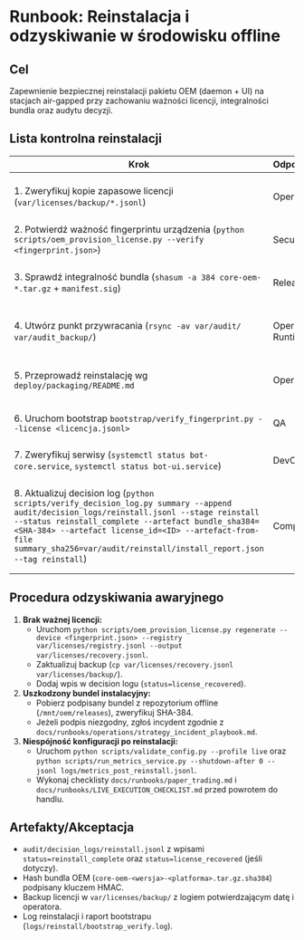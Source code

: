 # Runbook: Reinstalacja i odzyskiwanie w środowisku offline

## Cel
Zapewnienie bezpiecznej reinstalacji pakietu OEM (daemon + UI) na stacjach air-gapped przy zachowaniu ważności licencji, integralności bundla oraz audytu decyzji.

## Lista kontrolna reinstalacji
| Krok | Odpowiedzialny | Artefakty | Akceptacja |
| --- | --- | --- | --- |
| 1. Zweryfikuj kopie zapasowe licencji (`var/licenses/backup/*.jsonl`) | Operator OEM | Hash SHA-384, podpis HMAC | Backup aktualny, podpis poprawny |
| 2. Potwierdź ważność fingerprintu urządzenia (`python scripts/oem_provision_license.py --verify <fingerprint.json>`) | Security | Fingerprint, log weryfikacji | Fingerprint zgodny z rejestrem |
| 3. Sprawdź integralność bundla (`shasum -a 384 core-oem-*.tar.gz` + `manifest.sig`) | Release | `manifest.json`, `manifest.sig` | Zgodność sum SHA-384, podpis manifestu | 
| 4. Utwórz punkt przywracania (`rsync -av var/audit/ var/audit_backup/`) | Operator Runtime | Snapshot katalogu audit | Snapshot ukończony, log w decision logu |
| 5. Przeprowadź reinstalację wg `deploy/packaging/README.md` | Operator OEM | Log z instalatora, `install_report.json` | Instalacja zakończona, log bez błędów | 
| 6. Uruchom bootstrap `bootstrap/verify_fingerprint.py --license <licencja.jsonl>` | QA | Log z weryfikacji | Bootstrap PASS, licencja aktywna |
| 7. Zweryfikuj serwisy (`systemctl status bot-core.service`, `systemctl status bot-ui.service`) | DevOps | Logi systemowe, status usług | Status `active (running)` na obu usługach |
| 8. Aktualizuj decision log (`python scripts/verify_decision_log.py summary --append audit/decision_logs/reinstall.jsonl --stage reinstall --status reinstall_complete --artefact bundle_sha384=<SHA-384> --artefact license_id=<ID> --artefact-from-file summary_sha256=var/audit/reinstall/install_report.json --tag reinstall`) | Compliance | `audit/decision_logs/reinstall.jsonl`, `var/audit/reinstall/install_report.json` | Wpis podpisany HMAC, zawiera `bundle_sha384`, `license_id`, skrót raportu i tag `reinstall` |

## Procedura odzyskiwania awaryjnego
1. **Brak ważnej licencji:**
   - Uruchom `python scripts/oem_provision_license.py regenerate --device <fingerprint.json> --registry var/licenses/registry.jsonl --output var/licenses/recovery.jsonl`.
   - Zaktualizuj backup (`cp var/licenses/recovery.jsonl var/licenses/backup/`).
   - Dodaj wpis w decision logu (`status=license_recovered`).
2. **Uszkodzony bundel instalacyjny:**
   - Pobierz podpisany bundel z repozytorium offline (`/mnt/oem/releases`), zweryfikuj SHA-384.
   - Jeżeli podpis niezgodny, zgłoś incydent zgodnie z `docs/runbooks/operations/strategy_incident_playbook.md`.
3. **Niespójność konfiguracji po reinstalacji:**
   - Uruchom `python scripts/validate_config.py --profile live` oraz `python scripts/run_metrics_service.py --shutdown-after 0 --jsonl logs/metrics_post_reinstall.jsonl`.
   - Wykonaj checklisty `docs/runbooks/paper_trading.md` i `docs/runbooks/LIVE_EXECUTION_CHECKLIST.md` przed powrotem do handlu.

## Artefakty/Akceptacja
- `audit/decision_logs/reinstall.jsonl` z wpisami `status=reinstall_complete` oraz `status=license_recovered` (jeśli dotyczy).
- Hash bundla OEM (`core-oem-<wersja>-<platforma>.tar.gz.sha384`) podpisany kluczem HMAC.
- Backup licencji w `var/licenses/backup/` z logiem potwierdzającym datę i operatora.
- Log reinstalacji i raport bootstrapu (`logs/reinstall/bootstrap_verify.log`).
